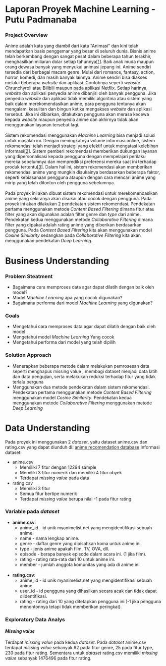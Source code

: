 # Laporan Proyek Machine Learning - Putu Padmanaba
### Project Overview
Anime adalah kata yang diambil dari kata "Animasi" dan kini telah mendapatkan basis penggemar yang besar di seluruh dunia. Bisnis anime telah berkembang dengan sangat pesat dalam beberapa tahun terakhir, menghasilkan miliaran dolar setiap tahunnya[[1](https://papers.ssrn.com/sol3/papers.cfm?abstract_id=4121831)]. Baik anak muda maupun orang dewasa banyak yang menyukai animasi jepang ini. Anime sendiri tersedia dari berbagai macam genre. Mulai dari romance, fantasy, action, horror, komedi, dan masih banyak lainnya. Anime sendiri bisa diakses melalui beberapa _website_ dan aplikasi. Contohnya seperti _website_ Chrunchyroll atau Bilibili maupun pada aplikasi Netflix. Setiap harinya, _website_ dan aplikasi penyedia anime dibanjiri oleh banyak pengguna. Jika penyedia _website_ dan aplikasi tidak memiliki algoritma atau sistem yang baik dalam merekomendasikan anime, para pengguna tentunya akan mengalami kesulitan dan bingun ketika mengakses _website_ dan aplikasi tersebut. Jika ini dibiarkan, ditakutkan pengguna akan merasa kecewa kepada _website_ maupun penyedia anime dan akhirnya tidak akan menggunakan layanan tersebut lagi.
<br><br>
Sistem rekomendasi menggunakan _Machine Learning_ bisa menjadi solusi untuk masalah ini. Dengan meningkatnya volume informasi online, sistem rekomendasi telah menjadi strategi yang efektif untuk mengatasi kelebihan informasi[[2](https://dl.acm.org/doi/abs/10.1145/3285029)]. Sistem pemberi rekomendasi memberikan dukungan layanan yang dipersonalisasi kepada pengguna dengan mempelajari perilaku mereka sebelumnya dan memprediksi preferensi mereka saat ini terhadap produk tertentu[[3](https://link.springer.com/article/10.1007/s40747-020-00212-w)]. Dalam hal ini, sistem rekomendasi akan memberikan rekomendasi anime yang mungkin disukainya berdasarkan beberapa faktor, seperti kebiasanaan pengguna ataupun dengan cara mencari anime yang mirip yang telah ditonton oleh pengguna sebelumnya.
<br><br>
Pada proyek ini akan dibuat sistem rekomendasi untuk merekomendasikan anime yang sekiranya akan disukai atau cocok dengan pengguna. Pada proyek ini akan dilakukan 2 pendekatan sistem rekomendasi. Pendekatan pertama menggunakan metode _Content Based Filtering_ dimana fitur atau filter yang akan digunakan adalah filter genre dan _type_ dari anime. Pendekatan kedua menggunakan metode _Collaborative Filtering_ dimana filter yang dipakai adalah rating anime yang diberikan berdasarkan pengguna. Pada _Content Based Filtering_ kita akan menggunakan model _Cosine Similarity_ sedangkan pada _Collaborative Filtering_ kita akan menggunakan pendekatan _Deep Learning_.


# Business Understanding
### Problem Steatment
+ Bagaimana cara memproses data agar dapat dilatih dengan baik oleh model?
+ Model _Machine Learning_ apa yang cocok digunakan?
+ Bagaimana performa dari model _Machine Learning_ yang digunakan?

### Goals
+ Mengetahui cara memproses data agar dapat dilatih dengan baik oleh model
+ Mengetahui model _Machine Learning_ Yang cocok
+ Mengetahui performa dari model yang telah dipilih

### Solution Approach
+ Menerapkan beberapa metode dalam melakukan pemrosesan data seperti menghapus missing value , membagi dataset menjadi data latih dan data pengujian, serta melakukan reduksi terhadap fitur yang tidak terlalu berguna
+ Menggunakan dua metode pendekatan dalam sistem rekomendasi. Pendekatan pertama menggunakan metode _Content Based Filtering_ menggunakan model _Cosine Similarity_. Pendekatan kedua menggunakan metode _Collaborative Filtering_ menggunakan metode _Deep Learning_


# Data Understanding
Pada proyek ini menggunakan 2 _dataset_, yaitu dataset anime.csv dan rating.csv yang dapat diunduh di: [anime recomendation database](https://www.kaggle.com/datasets/CooperUnion/anime-recommendations-database)
Informasi dataset:
+ anime.csv
  + Memiliki 7 fitur dengan 12294 sample
  + Memiliki 3 fitur numerik dan memiliki 4 fitur obyek
  + Terdapat _missing value_ pada data
+ rating.csv
  + Memiliki 3 fitur
  + Semua fitur bertipe numerik
  + Terdapat _missing value_ berupa nilai -1 pada fitur rating

### Variable pada _dataset_
+ __anime.csv__:
  + anime_id - id unik myanimelist.net yang mengidentifikasi sebuah anime.
  + name - nama lengkap anime.
  + genre - daftar genre yang dipisahkan koma untuk anime ini.
  + type - jenis anime apakah film, TV, OVA, dll.
  + episode - berapa banyak episode dalam acara ini. (1 jika film).
  + rating - rating rata-rata dari 10 untuk anime ini.
  + member - jumlah anggota komunitas yang ada di anime ini
<br><br>
+ __rating.csv__:
  + anime_id - id unik myanimelist.net yang mengidentifikasi sebuah anime.
  + user_id - id pengguna yang dihasilkan secara acak dan tidak dapat diidentifikasi.
  + rating - rating dari 10 yang ditetapkan pengguna ini (-1 jika pengguna menontonnya tetapi tidak memberikan peringkat).

### Exploratory Data Analys
#### _Missing value_
Terdapat _missing value_ pada kedua _dataset_. Pada _dataset_ anime.csv terdapat _missing value_ sebanyak 62 pada fitur genre, 25 pada fitur type, 230 pada fitur rating. Sementara untuk _dataset_ rating.csv memiliki _missing value_ sebanyak 1476496 pada fitur rating.
